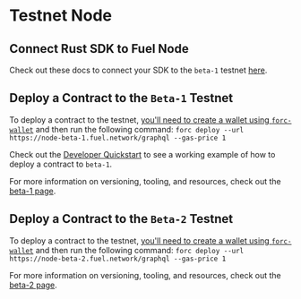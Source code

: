 # Testnet Node

## Connect Rust SDK to Fuel Node

Check out these docs to connect your SDK to the `beta-1` testnet [here](https://fuellabs.github.io/fuels-rs/v0.22.0/providers/external-node.html).

## Deploy a Contract to the `Beta-1` Testnet

To deploy a contract to the testnet, [you'll need to create a wallet using `forc-wallet`](https://github.com/FuelLabs/forc-wallet#forc-wallet) and then run the following command:
`forc deploy --url https://node-beta-1.fuel.network/graphql --gas-price 1`

Check out the [Developer Quickstart](../developer-quickstart.md) to see a working example of how to deploy a contract to `beta-1`.

For more information on versioning, tooling, and resources, check out the [beta-1 page](../networks/beta-1.md).

## Deploy a Contract to the `Beta-2` Testnet

To deploy a contract to the testnet, [you'll need to create a wallet using `forc-wallet`](https://github.com/FuelLabs/forc-wallet#forc-wallet) and then run the following command:
`forc deploy --url https://node-beta-2.fuel.network/graphql --gas-price 1`

For more information on versioning, tooling, and resources, check out the [beta-2 page](../networks/beta-2.md).

